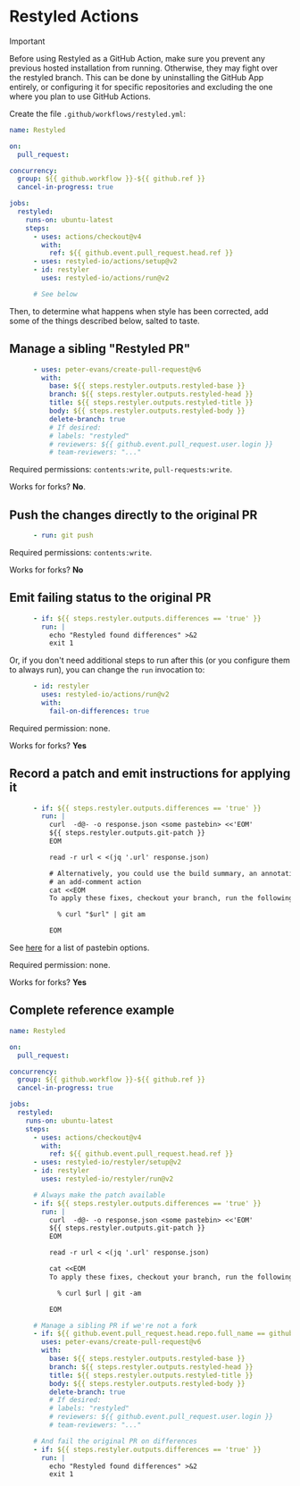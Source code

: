# Restyled Actions

> [!IMPORTANT]
> Before using Restyled as a GitHub Action, make sure you prevent any previous
> hosted installation from running. Otherwise, they may fight over the restyled
> branch. This can be done by uninstalling the GitHub App entirely, or
> configuring it for specific repositories and excluding the one where you plan
> to use GitHub Actions.

Create the file `.github/workflows/restyled.yml`:

```yaml
name: Restyled

on:
  pull_request:

concurrency:
  group: ${{ github.workflow }}-${{ github.ref }}
  cancel-in-progress: true

jobs:
  restyled:
    runs-on: ubuntu-latest
    steps:
      - uses: actions/checkout@v4
        with:
          ref: ${{ github.event.pull_request.head.ref }}
      - uses: restyled-io/actions/setup@v2
      - id: restyler
        uses: restyled-io/actions/run@v2

      # See below
```

Then, to determine what happens when style has been corrected, add some of the
things described below, salted to taste.

## Manage a sibling "Restyled PR"

```yaml
      - uses: peter-evans/create-pull-request@v6
        with:
          base: ${{ steps.restyler.outputs.restyled-base }}
          branch: ${{ steps.restyler.outputs.restyled-head }}
          title: ${{ steps.restyler.outputs.restyled-title }}
          body: ${{ steps.restyler.outputs.restyled-body }}
          delete-branch: true
          # If desired:
          # labels: "restyled"
          # reviewers: ${{ github.event.pull_request.user.login }}
          # team-reviewers: "..."
```

Required permissions: `contents:write`, `pull-requests:write`.

Works for forks? **No**.

## Push the changes directly to the original PR

```yaml
      - run: git push
```

Required permissions: `contents:write`.

Works for forks? **No**

## Emit failing status to the original PR

```yaml
      - if: ${{ steps.restyler.outputs.differences == 'true' }}
        run: |
          echo "Restyled found differences" >&2
          exit 1
```

Or, if you don't need additional steps to run after this (or you configure them
to always run), you can change the `run` invocation to:

```yaml
      - id: restyler
        uses: restyled-io/actions/run@v2
        with:
          fail-on-differences: true
```

Required permission: none.

Works for forks? **Yes**

## Record a patch and emit instructions for applying it

```yaml
      - if: ${{ steps.restyler.outputs.differences == 'true' }}
        run: |
          curl  -d@- -o response.json <some pastebin> <<'EOM'
          ${{ steps.restyler.outputs.git-patch }}
          EOM

          read -r url < <(jq '.url' response.json)

          # Alternatively, you could use the build summary, an annotation, or
          # an add-comment action
          cat <<EOM
          To apply these fixes, checkout your branch, run the following, and push:

            % curl "$url" | git am

          EOM
```

See [here](https://github.com/lorien/awesome-pastebins) for a list of pastebin options.

Required permission: none.

Works for forks? **Yes**

## Complete reference example

```yaml
name: Restyled

on:
  pull_request:

concurrency:
  group: ${{ github.workflow }}-${{ github.ref }}
  cancel-in-progress: true

jobs:
  restyled:
    runs-on: ubuntu-latest
    steps:
      - uses: actions/checkout@v4
        with:
          ref: ${{ github.event.pull_request.head.ref }}
      - uses: restyled-io/restyler/setup@v2
      - id: restyler
        uses: restyled-io/restyler/run@v2

      # Always make the patch available
      - if: ${{ steps.restyler.outputs.differences == 'true' }}
        run: |
          curl  -d@- -o response.json <some pastebin> <<'EOM'
          ${{ steps.restyler.outputs.git-patch }}
          EOM

          read -r url < <(jq '.url' response.json)

          cat <<EOM
          To apply these fixes, checkout your branch, run the following, and push:

            % curl $url | git -am

          EOM

      # Manage a sibling PR if we're not a fork
      - if: ${{ github.event.pull_request.head.repo.full_name == github.repository }}
        uses: peter-evans/create-pull-request@v6
        with:
          base: ${{ steps.restyler.outputs.restyled-base }}
          branch: ${{ steps.restyler.outputs.restyled-head }}
          title: ${{ steps.restyler.outputs.restyled-title }}
          body: ${{ steps.restyler.outputs.restyled-body }}
          delete-branch: true
          # If desired:
          # labels: "restyled"
          # reviewers: ${{ github.event.pull_request.user.login }}
          # team-reviewers: "..."

      # And fail the original PR on differences
      - if: ${{ steps.restyler.outputs.differences == 'true' }}
        run: |
          echo "Restyled found differences" >&2
          exit 1
```
